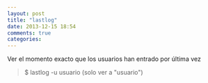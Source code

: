 ```yaml
---
layout: post
title: "lastlog"
date: 2013-12-15 18:54
comments: true
categories: 
---
```

Ver el momento exacto que los usuarios han entrado por última vez 

>$ lastlog -u usuario  (solo ver a "usuario")

